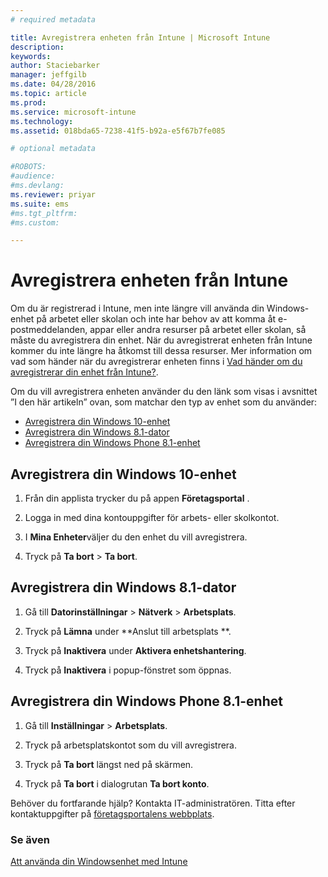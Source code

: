 ```yaml
---
# required metadata

title: Avregistrera enheten från Intune | Microsoft Intune
description:
keywords:
author: Staciebarker
manager: jeffgilb
ms.date: 04/28/2016
ms.topic: article
ms.prod:
ms.service: microsoft-intune
ms.technology:
ms.assetid: 018bda65-7238-41f5-b92a-e5f67b7fe085

# optional metadata

#ROBOTS:
#audience:
#ms.devlang:
ms.reviewer: priyar
ms.suite: ems
#ms.tgt_pltfrm:
#ms.custom:

---
```



# Avregistrera enheten från Intune

Om du är registrerad i Intune, men inte längre vill använda din Windows-enhet på arbetet eller skolan och inte har behov av att komma åt e-postmeddelanden, appar eller andra resurser på arbetet eller skolan, så måste du avregistrera din enhet. När du avregistrerat enheten från Intune kommer du inte längre ha åtkomst till dessa resurser. Mer information om vad som händer när du avregistrerar enheten finns i [Vad händer om du avregistrerar din enhet från Intune?](what-happens-if-you-unenroll-your-device-from-intune-windows.md).

Om du vill avregistrera enheten använder du den länk som visas i avsnittet ”I den här artikeln” ovan, som matchar den typ av enhet som du använder:

-   [Avregistrera din Windows 10-enhet](#unenroll-your-windows-10-device)
-   [Avregistrera din Windows 8.1-dator](#unenroll-your-windows-8-1-computer)
-   [Avregistrera din Windows Phone 8.1-enhet](#unenroll-your-windows-phone-8-1-device)

## Avregistrera din Windows 10-enhet

1.  Från din applista trycker du på appen **Företagsportal** .

2.  Logga in med dina kontouppgifter för arbets- eller skolkontot.

3.  I **Mina Enheter**väljer du den enhet du vill avregistrera.

4.  Tryck på **Ta bort** &gt; **Ta bort**.

## Avregistrera din Windows 8.1-dator

1.  Gå till **Datorinställningar** &gt; **Nätverk** &gt; **Arbetsplats**.

2.  Tryck på **Lämna** under **Anslut till arbetsplats **.

3.  Tryck på **Inaktivera** under **Aktivera enhetshantering**.

4.  Tryck på **Inaktivera** i popup-fönstret som öppnas.

## Avregistrera din Windows Phone 8.1-enhet

1.  Gå till **Inställningar** &gt; **Arbetsplats**.

2.  Tryck på arbetsplatskontot som du vill avregistrera.

3.  Tryck på **Ta bort** längst ned på skärmen.

4.  Tryck på **Ta bort** i dialogrutan **Ta bort konto**.

Behöver du fortfarande hjälp? Kontakta IT-administratören. Titta efter kontaktuppgifter på [företagsportalens webbplats](http://portal.manage.microsoft.com).

### Se även
[Att använda din Windowsenhet med Intune](using-your-windows-device-with-intune.md)

<!--HONumber=Jun16_HO2-->


